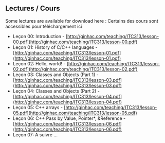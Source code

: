 ## Lectures / Cours
Some lectures are available for download here :
Certains des cours sont accessibles pour téléchargement ici

* Leçon 00: Introduction - [http://ginhac.com/teaching/ITC313/lesson-00.pdf](http://ginhac.com/teaching/ITC313/lesson-00.pdf)
* Leçon 01: History of C/C++ languages - [http://ginhac.com/teaching/ITC313/lesson-01.pdf](http://ginhac.com/teaching/ITC313/lesson-01.pdf)
* Leçon 02: Hello, world! - [http://ginhac.com/teaching/ITC313/lesson-02.pdf](http://ginhac.com/teaching/ITC313/lesson-02.pdf)
* Leçon 03: Classes and Objects (Part 1) - [http://ginhac.com/teaching/ITC313/lesson-03.pdf](http://ginhac.com/teaching/ITC313/lesson-03.pdf)
* Leçon 04: Classes and Objects (Part 2) - [http://ginhac.com/teaching/ITC313/lesson-04.pdf](http://ginhac.com/teaching/ITC313/lesson-04.pdf)
* Leçon 05: C++ arrays - [http://ginhac.com/teaching/ITC313/lesson-05.pdf](http://ginhac.com/teaching/ITC313/lesson-05.pdf)
* Leçon 06: C++ Pass by Value, Pointer*, &Reference - [http://ginhac.com/teaching/ITC313/lesson-06.pdf](http://ginhac.com/teaching/ITC313/lesson-06.pdf)
* Leçon 07: A suivre ...
